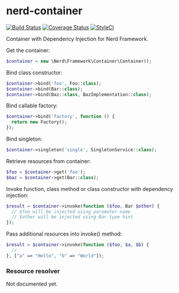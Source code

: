 # nerd-container
[![Build Status](https://travis-ci.org/nerd-framework/nerd-container.svg?branch=master)](https://travis-ci.org/nerd-framework/nerd-container)
[![Coverage Status](https://coveralls.io/repos/github/nerd-framework/nerd-container/badge.svg?branch=master)](https://coveralls.io/github/nerd-framework/nerd-container?branch=master)
[![StyleCI](https://styleci.io/repos/53842620/shield?branch=master)](https://styleci.io/repos/53842620)

Container with Dependency Injection for Nerd Framework.

Get the container:

```php
$container = new \Nerd\Framework\Container\Container();
```

Bind class constructor:

```php
$container->bind('foo', Foo::class);
$container->bind(Bar::class);
$container->bind(Baz::class, BazImplementation::class);
```

Bind callable factory:

```php
$container->bind('factory', function () {
  return new Factory();
});
```

Bind singleton:

```php
$container->singleton('single', SingletonService::class);
```

Retrieve resources from container:

```php
$foo = $container->get('foo');
$baz = $container->get(Bar::class);
```

Invoke function, class method or class constructor with dependency injection:

```php
$result = $container->invoke(function ($foo, Bar $other) {
  // $foo will be injected using parameter name
  // $other will be injected using Bar type hint
});
```

Pass additional resources into invoke() method:

```php
$result = $container->invoke(function ($foo, $a, $b) {
  //
}, ["a" => "Hello", "b" => "World"]);
```

### Resource resolver
Not documented yet.